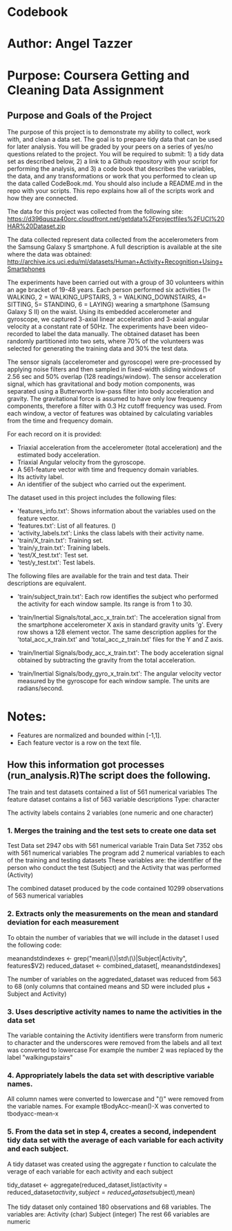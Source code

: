 # Codebook
# Author: Angel Tazzer
# Purpose: Coursera Getting and Cleaning Data Assignment

## Purpose and Goals of the Project

The purpose of this project is to demonstrate my ability to collect, work with, and clean a data set. The goal is to prepare tidy data that can be used for later analysis. You will be graded by your peers on a series of yes/no questions related to the project. You will be required to submit: 1) a tidy data set as described below, 2) a link to a Github repository with your script for performing the analysis, and 3) a code book that describes the variables, the data, and any transformations or work that you performed to clean up the data called CodeBook.md. You should also include a README.md in the repo with your scripts. This repo explains how all of the scripts work and how they are connected.  

The data for this project was collected from the following site: 
https://d396qusza40orc.cloudfront.net/getdata%2Fprojectfiles%2FUCI%20HAR%20Dataset.zip 

The data collected represent data collected from the accelerometers from the Samsung Galaxy S smartphone. A full description is available at the site where the data was obtained: 
http://archive.ics.uci.edu/ml/datasets/Human+Activity+Recognition+Using+Smartphones 

The experiments have been carried out with a group of 30 volunteers within an age bracket of 19-48 years. Each person performed six activities (1= WALKING, 2 = WALKING_UPSTAIRS, 3 = WALKING_DOWNSTAIRS, 4= SITTING, 5= STANDING, 6 = LAYING) wearing a smartphone (Samsung Galaxy S II) on the waist. Using its embedded accelerometer and gyroscope, we captured 3-axial linear acceleration and 3-axial angular velocity at a constant rate of 50Hz. The experiments have been video-recorded to label the data manually. The obtained dataset has been randomly partitioned into two sets, where 70% of the volunteers was selected for generating the training data and 30% the test data. 

The sensor signals (accelerometer and gyroscope) were pre-processed by applying noise filters and then sampled in fixed-width sliding windows of 2.56 sec and 50% overlap (128 readings/window). The sensor acceleration signal, which has gravitational and body motion components, was separated using a Butterworth low-pass filter into body acceleration and gravity. The gravitational force is assumed to have only low frequency components, therefore a filter with 0.3 Hz cutoff frequency was used. From each window, a vector of features was obtained by calculating variables from the time and frequency domain.

For each record on it is provided:

- Triaxial acceleration from the accelerometer (total acceleration) and the estimated body acceleration.
- Triaxial Angular velocity from the gyroscope. 
- A 561-feature vector with time and frequency domain variables. 
- Its activity label. 
- An identifier of the subject who carried out the experiment.

The dataset used in this project includes the following files:

- 'features_info.txt': Shows information about the variables used on the feature vector.
- 'features.txt': List of all features. ()
- 'activity_labels.txt': Links the class labels with their activity name.
- 'train/X_train.txt': Training set.
- 'train/y_train.txt': Training labels.
- 'test/X_test.txt': Test set.
- 'test/y_test.txt': Test labels.

The following files are available for the train and test data. Their descriptions are equivalent. 

- 'train/subject_train.txt': Each row identifies the subject who performed the activity for each window sample. Its range is from 1 to 30. 

- 'train/Inertial Signals/total_acc_x_train.txt': The acceleration signal from the smartphone accelerometer X axis in standard gravity units 'g'. Every row shows a 128 element vector. The same description applies for the 'total_acc_x_train.txt' and 'total_acc_z_train.txt' files for the Y and Z axis. 

- 'train/Inertial Signals/body_acc_x_train.txt': The body acceleration signal obtained by subtracting the gravity from the total acceleration. 

- 'train/Inertial Signals/body_gyro_x_train.txt': The angular velocity vector measured by the gyroscope for each window sample. The units are radians/second. 

Notes: 
======
- Features are normalized and bounded within [-1,1].
- Each feature vector is a row on the text file.

## How this information got processes (run_analysis.R)The script does the following.

The train and test datasets contained a list of 561 numerical variables
The feature dataset contains a list of 563 variable descriptions Type: character

The activity labels contains 2 variables (one numeric and one character)


### 1. Merges the training and the test sets to create one data set

Test Data set   2947 obs with 561 numerical variable
Train Data Set  7352 obs with 561 numerical variables
The program add 2 numerical variables to each of the training and testing datasets
These variables are: the identifier of the person who conduct the test (Subject) and the Activity that was performed (Activity)

The combined dataset produced by the code contained 10299 observations of 563 numerical variables

### 2. Extracts only the measurements on the mean and standard deviation for each measurement
To obtain the number of variables that we will include in the dataset I used the following code:

meanandstdindexes <- grep("mean\\(\\)|std\\(\\)|Subject|Activity", features$V2)
reduced_dataset <- combined_dataset[, meanandstdindexes]

The number of variables on the aggredated_dataset was reduced from 563 to 68 (only columns that contained means and SD were included plus + Subject and Activity)

### 3. Uses descriptive activity names to name the activities in the data set
The variable containing the Activity identifiers were transform from numeric to character and the underscores were removed from the labels and all text was converted to lowercase For example the number 2 was replaced by the label "walkingupstairs"

### 4. Appropriately labels the data set with descriptive variable names.
All column names were converted to lowercase and "()" were removed from the variable names. For example tBodyAcc-mean()-X was converted to tbodyacc-mean-x

### 5. From the data set in step 4, creates a second, independent tidy data set with the average of each variable for each activity and each subject.
A tidy dataset was created using the aggregate r function to calculate the verage of each variable for each activity and each subject

tidy_dataset <- aggregate(reduced_dataset,list(activity = reduced_dataset$activity, subject = reduced_dataset$subject),mean)

The tidy dataset only contained 180 observations and 68 variables. The variables are:
Activity (char)
Subject (integer) 
The rest 66 variables are numeric
